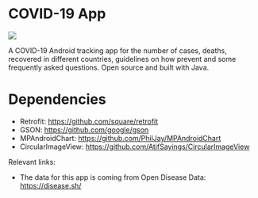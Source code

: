 # COVID-19 App

<img src='https://media2.giphy.com/media/fVc8tO9Fiy4mpC8YfF/giphy.gif'/>

A COVID-19 Android tracking app for the number of cases, deaths, recovered in different countries, guidelines on how prevent and some frequently asked questions. Open source and built with Java. 

# Dependencies
- Retrofit: https://github.com/square/retrofit
- GSON: https://github.com/google/gson
- MPAndroidChart: https://github.com/PhilJay/MPAndroidChart
- CircularImageView: https://github.com/AtifSayings/CircularImageView

Relevant links:
- The data for this app is coming from Open Disease Data: https://disease.sh/
